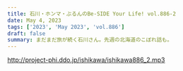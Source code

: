 ```yaml
---
title: 石川・ホンマ・ぶるんのBe-SIDE Your Life! vol.886-2
date: May 4, 2023
tags: ['2023', 'May 2023', 'vol.886']
draft: false
summary: まだまだ旅が続く石川さん。先週の北海道のこぼれ話も。
---
```


http://project-phi.ddo.jp/ishikawa/ishikawa886_2.mp3